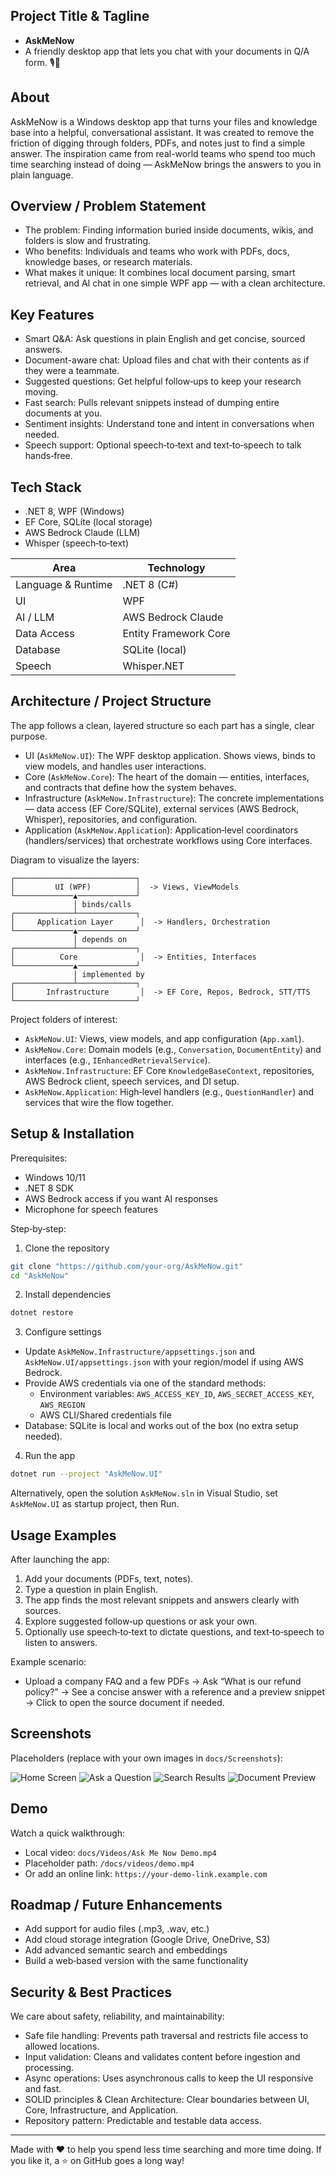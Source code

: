 ## Project Title & Tagline

- **AskMeNow**
- A friendly desktop app that lets you chat with your documents in Q/A form. 🎙️🤖

## About

AskMeNow is a Windows desktop app that turns your files and knowledge base into a helpful, conversational assistant. It was created to remove the friction of digging through folders, PDFs, and notes just to find a simple answer. The inspiration came from real-world teams who spend too much time searching instead of doing — AskMeNow brings the answers to you in plain language.

## Overview / Problem Statement

- The problem: Finding information buried inside documents, wikis, and folders is slow and frustrating.
- Who benefits: Individuals and teams who work with PDFs, docs, knowledge bases, or research materials.
- What makes it unique: It combines local document parsing, smart retrieval, and AI chat in one simple WPF app — with a clean architecture.

## Key Features

- Smart Q&A: Ask questions in plain English and get concise, sourced answers.
- Document-aware chat: Upload files and chat with their contents as if they were a teammate.
- Suggested questions: Get helpful follow‑ups to keep your research moving.
- Fast search: Pulls relevant snippets instead of dumping entire documents at you.
- Sentiment insights: Understand tone and intent in conversations when needed.
- Speech support: Optional speech‑to‑text and text‑to‑speech to talk hands‑free.

## Tech Stack

- .NET 8, WPF (Windows)
- EF Core, SQLite (local storage)
- AWS Bedrock Claude (LLM)
- Whisper (speech‑to‑text)

| Area | Technology |
| --- | --- |
| Language & Runtime | .NET 8 (C#) |
| UI | WPF |
| AI / LLM | AWS Bedrock Claude |
| Data Access | Entity Framework Core |
| Database | SQLite (local) |
| Speech | Whisper.NET |

## Architecture / Project Structure

The app follows a clean, layered structure so each part has a single, clear purpose.

- UI (`AskMeNow.UI`): The WPF desktop application. Shows views, binds to view models, and handles user interactions.
- Core (`AskMeNow.Core`): The heart of the domain — entities, interfaces, and contracts that define how the system behaves.
- Infrastructure (`AskMeNow.Infrastructure`): The concrete implementations — data access (EF Core/SQLite), external services (AWS Bedrock, Whisper), repositories, and configuration.
- Application (`AskMeNow.Application`): Application‑level coordinators (handlers/services) that orchestrate workflows using Core interfaces.

Diagram to visualize the layers:

```
┌───────────────────────────┐
│         UI (WPF)          │  -> Views, ViewModels
└─────────────▲─────────────┘
              │ binds/calls
┌─────────────┴─────────────┐
│     Application Layer      │  -> Handlers, Orchestration
└─────────────▲─────────────┘
              │ depends on
┌─────────────┴─────────────┐
│          Core              │  -> Entities, Interfaces
└─────────────▲─────────────┘
              │ implemented by
┌─────────────┴─────────────┐
│       Infrastructure       │  -> EF Core, Repos, Bedrock, STT/TTS
└───────────────────────────┘
```

Project folders of interest:

- `AskMeNow.UI`: Views, view models, and app configuration (`App.xaml`).
- `AskMeNow.Core`: Domain models (e.g., `Conversation`, `DocumentEntity`) and interfaces (e.g., `IEnhancedRetrievalService`).
- `AskMeNow.Infrastructure`: EF Core `KnowledgeBaseContext`, repositories, AWS Bedrock client, speech services, and DI setup.
- `AskMeNow.Application`: High‑level handlers (e.g., `QuestionHandler`) and services that wire the flow together.

## Setup & Installation

Prerequisites:

- Windows 10/11
- .NET 8 SDK
- AWS Bedrock access if you want AI responses
- Microphone for speech features

Step‑by‑step:

1) Clone the repository

```bash
git clone "https://github.com/your-org/AskMeNow.git"
cd "AskMeNow"
```

2) Install dependencies

```bash
dotnet restore
```

3) Configure settings

- Update `AskMeNow.Infrastructure/appsettings.json` and `AskMeNow.UI/appsettings.json` with your region/model if using AWS Bedrock.
- Provide AWS credentials via one of the standard methods:
  - Environment variables: `AWS_ACCESS_KEY_ID`, `AWS_SECRET_ACCESS_KEY`, `AWS_REGION`
  - AWS CLI/Shared credentials file
- Database: SQLite is local and works out of the box (no extra setup needed).

4) Run the app

```bash
dotnet run --project "AskMeNow.UI"
```

Alternatively, open the solution `AskMeNow.sln` in Visual Studio, set `AskMeNow.UI` as startup project, then Run.

## Usage Examples

After launching the app:

1) Add your documents (PDFs, text, notes).
2) Type a question in plain English.
3) The app finds the most relevant snippets and answers clearly with sources.
4) Explore suggested follow‑up questions or ask your own.
5) Optionally use speech‑to‑text to dictate questions, and text‑to‑speech to listen to answers.

Example scenario:

- Upload a company FAQ and a few PDFs → Ask “What is our refund policy?” → See a concise answer with a reference and a preview snippet → Click to open the source document if needed.

## Screenshots

Placeholders (replace with your own images in `docs/Screenshots`):

![Home Screen](docs/Screenshots/screenshot-1.png)
![Ask a Question](docs/Screenshots/screenshot-2.png)
![Search Results](docs/Screenshots/screenshot-3.png)
![Document Preview](docs/Screenshots/screenshot-4.png)

## Demo

Watch a quick walkthrough:

- Local video: `docs/Videos/Ask Me Now Demo.mp4`
- Placeholder path: `/docs/videos/demo.mp4`
- Or add an online link: `https://your-demo-link.example.com`

## Roadmap / Future Enhancements

- Add support for audio files (.mp3, .wav, etc.)
- Add cloud storage integration (Google Drive, OneDrive, S3)
- Add advanced semantic search and embeddings
- Build a web‑based version with the same functionality

## Security & Best Practices

We care about safety, reliability, and maintainability:

- Safe file handling: Prevents path traversal and restricts file access to allowed locations.
- Input validation: Cleans and validates content before ingestion and processing.
- Async operations: Uses asynchronous calls to keep the UI responsive and fast.
- SOLID principles & Clean Architecture: Clear boundaries between UI, Core, Infrastructure, and Application.
- Repository pattern: Predictable and testable data access.

---

Made with ❤️ to help you spend less time searching and more time doing. If you like it, a ⭐ on GitHub goes a long way!


